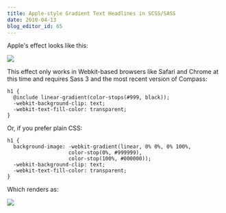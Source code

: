 ```yaml
---
title: Apple-style Gradient Text Headlines in SCSS/SASS
date: 2010-04-13
blog_editor_id: 65
---
```


Apple's effect looks like this:

<img src="http://src.sencha.io/-30/http://dl.dropbox.com/u/102356/Screenshot.png" />

This effect only works in Webkit-based browsers like Safari and Chrome at this time and requires Sass 3 and the most recent version of Compass:

    h1 {
      @include linear-gradient(color-stops(#999, black));
      -webkit-background-clip: text;
      -webkit-text-fill-color: transparent;
    }

Or, if you prefer plain CSS:

    h1 {
      background-image: -webkit-gradient(linear, 0% 0%, 0% 100%, 
                        color-stop(0%, #999999), 
                        color-stop(100%, #000000));
      -webkit-background-clip: text;
      -webkit-text-fill-color: transparent;
    }

Which renders as:

<img src="http://src.sencha.io/-30/http://dl.dropbox.com/u/102356/Screenshot-1.png" />
